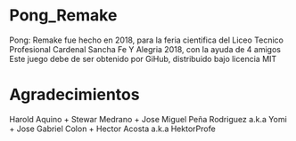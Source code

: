 # Pong_Remake
Pong: Remake fue hecho en 2018, para la feria cientifica del Liceo Tecnico Profesional Cardenal Sancha Fe Y Alegria 2018, con la ayuda de 4 amigos Este juego debe de ser obtenido por GiHub, distribuido bajo licencia MIT

# Agradecimientos

Harold Aquino + Stewar Medrano + Jose Miguel Peña Rodriguez a.k.a Yomi + Jose Gabriel Colon + Hector Acosta a.k.a HektorProfe
